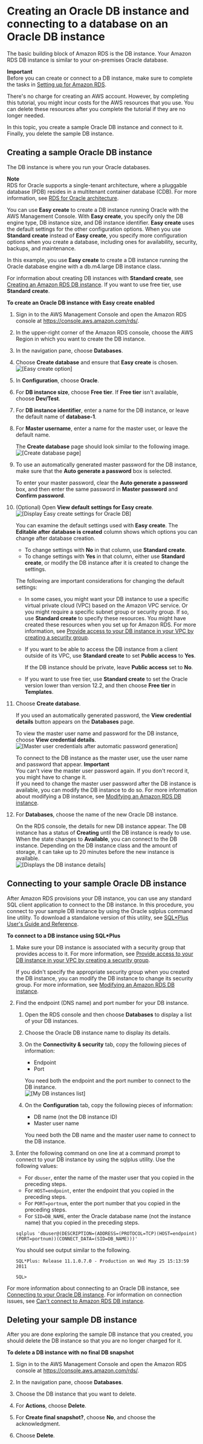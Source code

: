 # Creating an Oracle DB instance and connecting to a database on an Oracle DB instance<a name="CHAP_GettingStarted.CreatingConnecting.Oracle"></a>

The basic building block of Amazon RDS is the DB instance\. Your Amazon RDS DB instance is similar to your on\-premises Oracle database\. 

**Important**  
Before you can create or connect to a DB instance, make sure to complete the tasks in [Setting up for Amazon RDS](CHAP_SettingUp.md)\.

There's no charge for creating an AWS account\. However, by completing this tutorial, you might incur costs for the AWS resources that you use\. You can delete these resources after you complete the tutorial if they are no longer needed\.

In this topic, you create a sample Oracle DB instance and connect to it\. Finally, you delete the sample DB instance\. 

## Creating a sample Oracle DB instance<a name="CHAP_GettingStarted.Creating.Oracle"></a>

The DB instance is where you run your Oracle databases\.

**Note**  
RDS for Oracle supports a single\-tenant architecture, where a pluggable database \(PDB\) resides in a multitenant container database \(CDB\)\. For more information, see [RDS for Oracle architecture](Oracle.Concepts.single-tenant.md)\.

You can use **Easy create** to create a DB instance running Oracle with the AWS Management Console\. With **Easy create**, you specify only the DB engine type, DB instance size, and DB instance identifier\. **Easy create** uses the default settings for the other configuration options\. When you use **Standard create** instead of **Easy create**, you specify more configuration options when you create a database, including ones for availability, security, backups, and maintenance\.

In this example, you use **Easy create** to create a DB instance running the Oracle database engine with a db\.m4\.large DB instance class\.

For information about creating DB instances with **Standard create**, see [Creating an Amazon RDS DB instance](USER_CreateDBInstance.md)\. If you want to use free tier, use **Standard create**\.

**To create an Oracle DB instance with Easy create enabled**

1. Sign in to the AWS Management Console and open the Amazon RDS console at [https://console\.aws\.amazon\.com/rds/](https://console.aws.amazon.com/rds/)\.

1. In the upper\-right corner of the Amazon RDS console, choose the AWS Region in which you want to create the DB instance\.

1. In the navigation pane, choose **Databases**\.

1. Choose **Create database** and ensure that **Easy create** is chosen\.  
![\[Easy create option\]](http://docs.aws.amazon.com/AmazonRDS/latest/UserGuide/images/easy-create-option.png)

1. In **Configuration**, choose **Oracle**\.

1. For **DB instance size**, choose **Free tier**\. If **Free tier** isn't available, choose **Dev/Test**\.

1. For **DB instance identifier**, enter a name for the DB instance, or leave the default name of **database\-1**\.

1. For **Master username**, enter a name for the master user, or leave the default name\.

   The **Create database** page should look similar to the following image\.  
![\[Create database page\]](http://docs.aws.amazon.com/AmazonRDS/latest/UserGuide/images/easy-create-oracle.png)

1. To use an automatically generated master password for the DB instance, make sure that the **Auto generate a password** box is selected\.

   To enter your master password, clear the **Auto generate a password** box, and then enter the same password in **Master password** and **Confirm password**\.

1. \(Optional\) Open **View default settings for Easy create**\.  
![\[Display Easy create settings for Oracle DB\]](http://docs.aws.amazon.com/AmazonRDS/latest/UserGuide/images/easy-create-view-default-settings.png)

   You can examine the default settings used with **Easy create**\. The **Editable after database is created** column shows which options you can change after database creation\.
   + To change settings with **No** in that column, use **Standard create**\. 
   + To change settings with **Yes** in that column, either use **Standard create**, or modify the DB instance after it is created to change the settings\.

   The following are important considerations for changing the default settings:
   + In some cases, you might want your DB instance to use a specific virtual private cloud \(VPC\) based on the Amazon VPC service\. Or you might require a specific subnet group or security group\. If so, use **Standard create** to specify these resources\. You might have created these resources when you set up for Amazon RDS\. For more information, see [Provide access to your DB instance in your VPC by creating a security group](CHAP_SettingUp.md#CHAP_SettingUp.SecurityGroup)\.
   + If you want to be able to access the DB instance from a client outside of its VPC, use **Standard create** to set **Public access** to **Yes**\.

     If the DB instance should be private, leave **Public access** set to **No**\.
   + If you want to use free tier, use **Standard create** to set the Oracle version lower than version 12\.2, and then choose **Free tier** in **Templates**\.

1. Choose **Create database**\.

   If you used an automatically generated password, the **View credential details** button appears on the **Databases** page\.

   To view the master user name and password for the DB instance, choose **View credential details**\.  
![\[Master user credentials after automatic password generation\]](http://docs.aws.amazon.com/AmazonRDS/latest/UserGuide/images/easy-create-credentials.png)

   To connect to the DB instance as the master user, use the user name and password that appear\.
**Important**  
You can't view the master user password again\. If you don't record it, you might have to change it\.   
If you need to change the master user password after the DB instance is available, you can modify the DB instance to do so\. For more information about modifying a DB instance, see [Modifying an Amazon RDS DB instance](Overview.DBInstance.Modifying.md)\.

1. For **Databases**, choose the name of the new Oracle DB instance\.

   On the RDS console, the details for new DB instance appear\. The DB instance has a status of **Creating** until the DB instance is ready to use\. When the state changes to **Available**, you can connect to the DB instance\. Depending on the DB instance class and the amount of storage, it can take up to 20 minutes before the new instance is available\.   
![\[Displays the DB instance details\]](http://docs.aws.amazon.com/AmazonRDS/latest/UserGuide/images/Oracle-Launch05.png)

## Connecting to your sample Oracle DB instance<a name="CHAP_GettingStarted.Connecting.Oracle"></a>

After Amazon RDS provisions your DB instance, you can use any standard SQL client application to connect to the DB instance\. In this procedure, you connect to your sample DB instance by using the Oracle sqlplus command line utility\. To download a standalone version of this utility, see [SQL\*Plus User's Guide and Reference](https://docs.oracle.com/en/database/oracle/oracle-database/19/sqpug/SQL-Plus-instant-client.html#GUID-9DC272F8-0805-4582-87C6-67B2BC816A2C)\.

**To connect to a DB instance using SQL\*Plus**

1. Make sure your DB instance is associated with a security group that provides access to it\. For more information, see [Provide access to your DB instance in your VPC by creating a security group](CHAP_SettingUp.md#CHAP_SettingUp.SecurityGroup)\.

   If you didn't specify the appropriate security group when you created the DB instance, you can modify the DB instance to change its security group\. For more information, see [Modifying an Amazon RDS DB instance](Overview.DBInstance.Modifying.md)\.

1. Find the endpoint \(DNS name\) and port number for your DB instance\. 

   1. Open the RDS console and then choose **Databases** to display a list of your DB instances\. 

   1. Choose the Oracle DB instance name to display its details\. 

   1. On the **Connectivity & security** tab, copy the following pieces of information:
      + Endpoint
      + Port

      You need both the endpoint and the port number to connect to the DB instance\.   
![\[My DB instances list\]](http://docs.aws.amazon.com/AmazonRDS/latest/UserGuide/images/OracleConnect1.png)

   1. On the **Configuration** tab, copy the following pieces of information:
      + DB name \(not the DB instance ID\)
      + Master user name

      You need both the DB name and the master user name to connect to the DB instance\. 

1. Enter the following command on one line at a command prompt to connect to your DB instance by using the sqlplus utility\. Use the following values:
   + For `dbuser`, enter the name of the master user that you copied in the preceding steps\.
   + For `HOST=endpoint`, enter the endpoint that you copied in the preceding steps\.
   + For `PORT=portnum`, enter the port number that you copied in the preceding steps\.
   + For `SID=DB_NAME`, enter the Oracle database name \(not the instance name\) that you copied in the preceding steps\.

   ```
   sqlplus 'dbuser@(DESCRIPTION=(ADDRESS=(PROTOCOL=TCP)(HOST=endpoint)(PORT=portnum))(CONNECT_DATA=(SID=DB_NAME)))'
   ```

   You should see output similar to the following\. 

   ```
   SQL*Plus: Release 11.1.0.7.0 - Production on Wed May 25 15:13:59 2011
   
   SQL>
   ```

For more information about connecting to an Oracle DB instance, see [Connecting to your Oracle DB instance](USER_ConnectToOracleInstance.md)\. For information on connection issues, see [Can't connect to Amazon RDS DB instance](CHAP_Troubleshooting.md#CHAP_Troubleshooting.Connecting)\.

## Deleting your sample DB instance<a name="CHAP_GettingStarted.Deleting.Oracle"></a>

After you are done exploring the sample DB instance that you created, you should delete the DB instance so that you are no longer charged for it\. 

**To delete a DB instance with no final DB snapshot**

1. Sign in to the AWS Management Console and open the Amazon RDS console at [https://console\.aws\.amazon\.com/rds/](https://console.aws.amazon.com/rds/)\.

1. In the navigation pane, choose **Databases**\.

1. Choose the DB instance that you want to delete\.

1. For **Actions**, choose **Delete**\.

1. For **Create final snapshot?**, choose **No**, and choose the acknowledgment\.

1. Choose **Delete**\. 